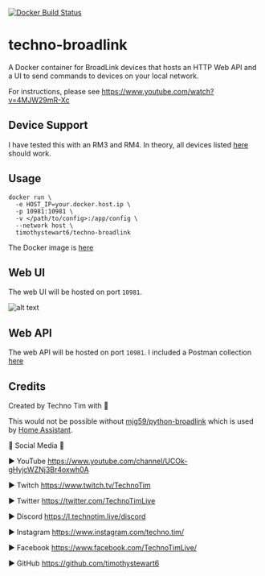 [![Docker Build Status](https://img.shields.io/docker/pulls/timothystewart6/techno-broadlink.svg)](https://hub.docker.com/r/timothystewart6/techno-broadlink/)

# techno-broadlink

A Docker container for BroadLink devices that hosts an HTTP Web API and a UI to send commands to devices on your local network.

For instructions, please see https://www.youtube.com/watch?v=4MJW29mR-Xc

## Device Support

I have tested this with an RM3 and RM4.  In theory, all devices listed [here](https://github.com/mjg59/python-broadlink/blob/master/broadlink/__init__.py) should work.

## Usage

```
docker run \
  -e HOST_IP=your.docker.host.ip \
  -p 10981:10981 \
  -v </path/to/config>:/app/config \
  --network host \
  timothystewart6/techno-broadlink
```

The Docker image is [here](https://hub.docker.com/repository/docker/timothystewart6/techno-broadlink)

## Web UI

The web UI will be hosted on port `10981`.

![alt text](https://github.com/timothystewart6/techno-broadlink/blob/master/techno-broadlink.jpg?raw=true)

## Web API

The web API will be hosted on port `10981`.  I included a Postman collection [here](https://github.com/timothystewart6/techno-broadlink/tree/master/postman)

## Credits

Created by Techno Tim with 💛

This would not be possible without [mjg59/python-broadlink](https://github.com/mjg59/python-broadlink) which is used by [Home Assistant](https://www.home-assistant.io/).

🔔 Social Media 🔔

► YouTube <https://www.youtube.com/channel/UCOk-gHyjcWZNj3Br4oxwh0A>

► Twitch <https://www.twitch.tv/TechnoTim>

► Twitter  <https://twitter.com/TechnoTimLive>

► Discord <https://l.technotim.live/discord>

► Instagram <https://www.instagram.com/techno.tim/>

► Facebook <https://www.facebook.com/TechnoTimLive/>

► GitHub <https://github.com/timothystewart6>